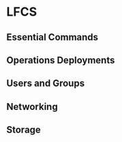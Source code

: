 # LFCS
## Essential Commands

## Operations Deployments

## Users and Groups

## Networking

## Storage
